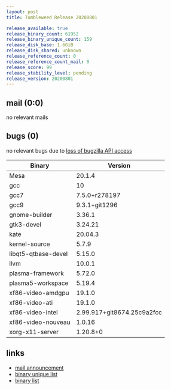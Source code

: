 ```yaml
---
layout: post
title: Tumbleweed Release 20200801

release_available: true
release_binary_count: 61952
release_binary_unique_count: 159
release_disk_base: 1.6GiB
release_disk_shared: unknown
release_reference_count: 0
release_reference_count_mail: 0
release_score: 99
release_stability_level: pending
release_version: 20200801
---
```


## mail (0:0)

no relevant mails

## bugs (0)

<!--more-->

no relevant bugs due to [loss of bugzilla API access](https://bugzilla.opensuse.org/show_bug.cgi?id=1157722)

Binary | Version
--- | ---
Mesa | 20.1.4
gcc | 10
gcc7 | 7.5.0+r278197
gcc9 | 9.3.1+git1296
gnome-builder | 3.36.1
gtk3-devel | 3.24.21
kate | 20.04.3
kernel-source | 5.7.9
libqt5-qtbase-devel | 5.15.0
llvm | 10.0.1
plasma-framework | 5.72.0
plasma5-workspace | 5.19.4
xf86-video-amdgpu | 19.1.0
xf86-video-ati | 19.1.0
xf86-video-intel | 2.99.917+git8674.25c9a2fcc
xf86-video-nouveau | 1.0.16
xorg-x11-server | 1.20.8+0

## links

- [mail announcement](https://lists.opensuse.org/opensuse-factory/2020-08/msg00006.html)
- [binary unique list](http://download.opensuse.org/history/20200801/rpm.unique.list)
- [binary list](http://download.opensuse.org/history/20200801/rpm.list)
